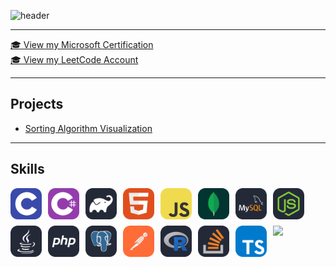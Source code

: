 ![header](https://capsule-render.vercel.app/api?type=waving&height=200&color=gradient&text=Dominik%20Ender&textBg=false&fontSize=40&animation=fadeIn)

---

[🎓 View my Microsoft Certification](https://learn.microsoft.com/en-us/users/dominik-7423)
<br>
[🎓 View my LeetCode Account](https://leetcode.com/u/dominikender/)

---

## Projects
- [Sorting Algorithm Visualization](https://github.com/Dominik-Ender/Sorting-Algorithm-Visualization)

---

## Skills
<div style="display: flex; flex-wrap: wrap; gap: 10px;">
  <img src=https://github.com/tandpfun/skill-icons/blob/main/icons/C.svg width="50" />
  <img src=https://github.com/tandpfun/skill-icons/blob/main/icons/CS.svg width="50" />
  <img src=https://github.com/tandpfun/skill-icons/blob/main/icons/Gradle-Dark.svg width="50" />
  <img src=https://github.com/tandpfun/skill-icons/blob/main/icons/HTML.svg width="50" />
  <img src=https://github.com/tandpfun/skill-icons/blob/main/icons/JavaScript.svg width="50" />
  <img src=https://github.com/tandpfun/skill-icons/blob/main/icons/MongoDB.svg width="50" />
  <img src=https://github.com/tandpfun/skill-icons/blob/main/icons/MySQL-Dark.svg width="50" />
  <img src=https://github.com/tandpfun/skill-icons/blob/main/icons/NodeJS-Dark.svg width="50" />
  <img src=https://github.com/tandpfun/skill-icons/blob/main/icons/Java-Dark.svg width="50" />
  <img src=https://github.com/tandpfun/skill-icons/blob/main/icons/PHP-Dark.svg width="50" />
  <img src=https://github.com/tandpfun/skill-icons/blob/main/icons/PostgreSQL-Dark.svg width="50" />
  <img src=https://github.com/tandpfun/skill-icons/blob/main/icons/Postman.svg width="50" />
  <img src=https://github.com/tandpfun/skill-icons/blob/main/icons/R-Dark.svg width="50" />
  <img src=https://github.com/tandpfun/skill-icons/blob/main/icons/StackOverflow-Dark.svg width="50" />
  <img src=https://github.com/tandpfun/skill-icons/blob/main/icons/TypeScript.svg width="50" />
  <img src=https://github.com/tandpfun/skill-icons/blob/main/icons/Windows-Dark.svg width="50" />
</div>

